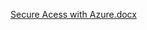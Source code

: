 [Secure Acess with Azure.docx](https://github.com/user-attachments/files/19455865/Secure.Acess.with.Azure.docx)
